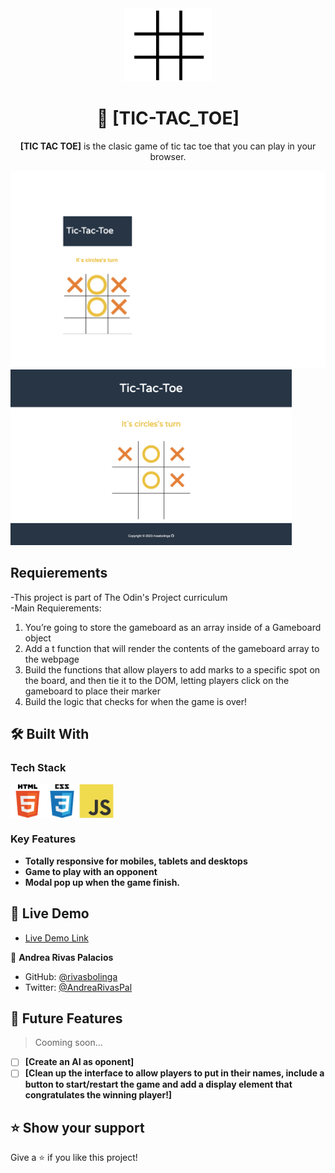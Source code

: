 

<div align="center">
  <img src="./img/Tic-Tac-Toe-Board.jpeg" alt="logo" width="140"  height="auto"  />
  <br/>



# 📖 [TIC-TAC_TOE] <a name="about-project"></a>


**[TIC TAC TOE]** is the clasic game of tic tac toe that you can play in your browser. 
</div>

<div display="flex" flex-direction="row">
<img src="./img/Screenshot 2023-01-19 at 19.50.21.png" width="540"  height="auto" alt="screenshot">

<img src="./img/Screenshot 2023-01-19 at 19.50.05.png" alt="screenshot" width="450"  height="auto">

</div>

## Requierements <a name="built-with"></a>

-This project is part of The Odin's Project curriculum
  <br/>-Main Requierements:
  1. You’re going to store the gameboard as an array inside of a Gameboard object
  2. Add a t function that will render the contents of the gameboard array to the webpage
  4. Build the functions that allow players to add marks to a specific spot on the board, and then tie it to the DOM, letting players click on the gameboard to place their marker
  5. Build the logic that checks for when the game is over!


## 🛠 Built With <a name="built-with"></a>

### Tech Stack <a name="tech-stack"></a>


<a href="https://www.w3.org/html/" target="_blank"><img align="center" src="https://raw.githubusercontent.com/devicons/devicon/master/icons/html5/html5-original-wordmark.svg" alt="html5" width="55" height="55"/></a><a href="https://www.w3schools.com/css/" target="_blank"><img align="center" src="https://raw.githubusercontent.com/devicons/devicon/master/icons/css3/css3-original-wordmark.svg" alt="css3" width="55" height="55"/></a><a href="https://developer.mozilla.org/en-US/docs/Web/JavaScript" target="_blank" rel="noreferrer"><img align="center" src="https://raw.githubusercontent.com/devicons/devicon/master/icons/javascript/javascript-original.svg" alt="javascript" width="55" height="55"/></a>

### Key Features <a name="key-features"></a>


- **Totally responsive for mobiles, tablets and desktops**
- **Game to play with an opponent**
- **Modal pop up when the game finish.**



## 🚀 Live Demo <a name="live-demo"></a>



- [Live Demo Link](https://rivasbolinga.github.io/Tic-Tac-Toe/)


👤 **Andrea Rivas Palacios**

- GitHub: [@rivasbolinga](https://github.com/rivasbolinga)
- Twitter: [@AndreaRivasPal](https://twitter.com/AndreaRivasPal)


## 🔭 Future Features <a name="future-features"></a>

> Cooming soon...

- [ ] **[Create an AI as oponent]**
- [ ] **[Clean up the interface to allow players to put in their names, include a button to start/restart the game and add a display element that congratulates the winning player!]**

<!-- SUPPORT -->
## ⭐️ Show your support <a name="support"></a>

<!-- > Write a message to encourage readers to support your project -->
Give a ⭐️ if you like this project!
